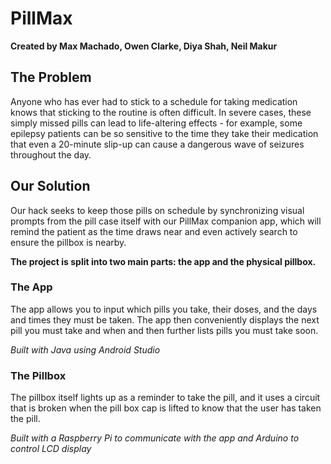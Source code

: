 # PillMax

**Created by Max Machado, Owen Clarke, Diya Shah, Neil Makur**

## The Problem
Anyone who has ever had to stick to a schedule for taking medication knows that sticking to the routine is often difficult. In severe cases, these simply missed pills can lead to life-altering effects - for example, some epilepsy patients can be so sensitive to the time they take their medication that even a 20-minute slip-up can cause a dangerous wave of seizures throughout the day. 

## Our Solution
Our hack seeks to keep those pills on schedule by synchronizing visual prompts from the pill case itself with our PillMax companion app, which will remind the patient as the time draws near and even actively search to ensure the pillbox is nearby. 

**The project is split into two main parts: the app and the physical pillbox.** 

### The App
The app allows you to input which pills you take, their doses, and the days and times they must be taken. The app then conveniently displays the next pill you must take and when and then further lists pills you must take soon.

*Built with Java using Android Studio*

### The Pillbox
The pillbox itself lights up as a reminder to take the pill, and it uses a circuit that is broken when the pill box cap is lifted to know that the user has taken the pill.

*Built with a Raspberry Pi to communicate with the app and Arduino to control LCD display*
